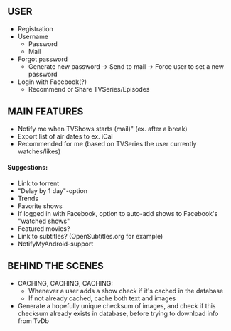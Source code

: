 
USER
---------------
* Registration
* Username
    * Password
    * Mail
* Forgot password
    * Generate new password -> Send to mail -> Force user to set a new password
* Login with Facebook(?)
    * Recommend or Share TVSeries/Episodes

MAIN FEATURES
--------------
  + Notify me when TVShows starts (mail)" (ex. after a break)
  + Export list of air dates to ex. iCal
  + Recommended for me (based on TVSeries the user currently watches/likes)

#### Suggestions:
  + Link to torrent
  + "Delay by 1 day"-option
  + Trends
  + Favorite shows
  + If logged in with Facebook, option to auto-add shows to Facebook's "watched shows"
  + Featured movies?
  + Link to subtitles? (OpenSubtitles.org for example)
  + NotifyMyAndroid-support
  
BEHIND THE SCENES
----------------
* CACHING, CACHING, CACHING:
    * Whenever a user adds a show check if it's cached in the database
    * If not already cached, cache both text and images
* Generate a hopefully unique checksum of images, and check if this checksum already exists in database, before trying to download info from TvDb
